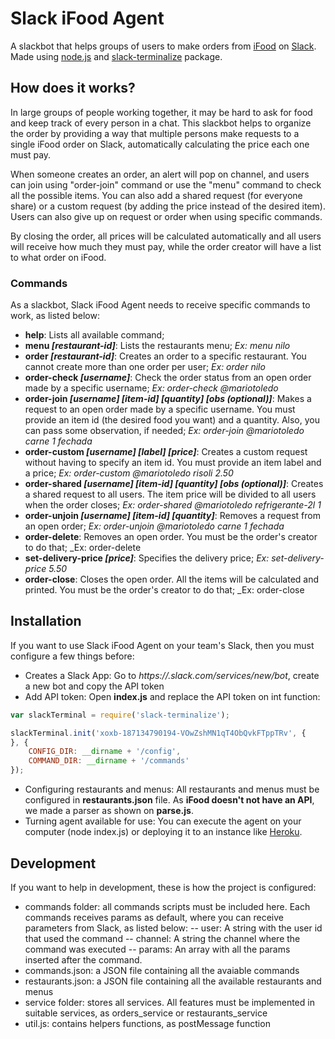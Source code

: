 # Slack iFood Agent

A slackbot that helps groups of users to make orders from [iFood](ifood.com.br) on [Slack](https://slack.com/). Made using [node.js](https://nodejs.org) and [slack-terminalize](https://github.com/ggauravr/slack-terminalize) package.

## How does it works?

In large groups of people working together, it may be hard to ask for food and keep track of every person in a chat.
This slackbot helps to organize the order by providing a way that multiple persons make requests to a single iFood order on Slack, automatically calculating the price each one must pay.

When someone creates an order, an alert will pop on channel, and users can join using "order-join" command or use the "menu" command to check all the possible items. You can also add a shared request (for everyone share) or a custom request (by adding the price instead of the desired item). Users can also give up on request or order when using specific commands.

By closing the order, all prices will be calculated automatically and all users will receive how much they must pay, while the order creator will have a list to what order on iFood.

### Commands

As a slackbot, Slack iFood Agent needs to receive specific commands to work, as listed below:

- **help**: Lists all available command;
- **menu _[restaurant-id]_**: Lists the restaurants menu;
_Ex: menu nilo_
- **order _[restaurant-id]_**: Creates an order to a specific restaurant. You cannot create more than one order per user;
_Ex: order nilo_
- **order-check _[username]_**: Check the order status from an open order made by a specific username;
_Ex: order-check @mariotoledo_
- **order-join _[username] [item-id] [quantity] [obs (optional)]_**: Makes a request to an open order made by a specific username. You must provide an item id (the desired food you want) and a quantity. Also, you can pass some observation, if needed;
_Ex: order-join @mariotoledo carne 1 fechada_
- **order-custom _[username] [label] [price]_**: Creates a custom request without having to specify an item id. You must provide an item label and a price;
_Ex: order-custom @mariotoledo risoli 2.50_
- **order-shared _[username] [item-id] [quantity] [obs (optional)]_**: Creates a shared request to all users. The item price will be divided to all users when the order closes;
_Ex: order-shared @mariotoledo refrigerante-2l 1_
- **order-unjoin _[username] [item-id] [quantity]_**: Removes a request from an open order;
_Ex: order-unjoin @mariotoledo carne 1 fechada_
- **order-delete**: Removes an open order. You must be the order's creator to do that;
_Ex: order-delete
- **set-delivery-price _[price]_**: Specifies the delivery price;
_Ex: set-delivery-price 5.50_
- **order-close**: Closes the open order. All the items will be calculated and printed. You must be the order's creator to do that;
_Ex: order-close

## Installation

If you want to use Slack iFood Agent on your team's Slack, then you must configure a few things before:

- Creates a Slack App: Go to _https://<your-team-name>.slack.com/services/new/bot_, create a new bot and copy the API token
- Add API token: Open **index.js** and replace the API token on int function:

```javascript
var slackTerminal = require('slack-terminalize');

slackTerminal.init('xoxb-187134790194-VOwZshMN1qT4ObQvkFTppTRv', {
}, {
    CONFIG_DIR: __dirname + '/config',
    COMMAND_DIR: __dirname + '/commands'
});
```
- Configuring restaurants and menus: All restaurants and menus must be configured in **restaurants.json** file. As **iFood doesn't not have an API**, we made a parser as shown on **parse.js**.
- Turning agent available for use: You can execute the agent on your computer (node index.js) or deploying it to an instance like [Heroku](https://heroku.com/).

## Development
If you want to help in development, these is how the project is configured:

- commands folder: all commands scripts must be included here. Each commands receives params as default, where you can receive parameters from Slack, as listed below:
-- user: A string with the user id that used the command
-- channel: A string the channel where the command was executed
-- params: An array with all the params inserted after the command.
- commands.json: a JSON file containing all the avaiable commands
- restaurants.json: a JSON file containing all the available restaurants and menus
- service folder: stores all services. All features must be implemented in suitable services, as orders_service or restaurants_service
- util.js: contains helpers functions, as postMessage function